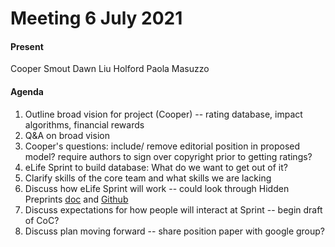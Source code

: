 # Meeting 6 July 2021

#### Present
Cooper Smout
Dawn Liu Holford
Paola Masuzzo

#### Agenda
1. Outline broad vision for project (Cooper) -- rating database, impact algorithms, financial rewards
3. Q&A on broad vision 
4. Cooper's questions: include/ remove editorial position in proposed model? require authors to sign over copyright prior to getting ratings? 
5. eLife Sprint to build database: What do we want to get out of it?
6. Clarify skills of the core team and what skills we are lacking
7. Discuss how eLife Sprint will work -- could look through Hidden Preprints [doc](https://docs.google.com/document/d/1tuoB6Rmqrn4X2aYCr9O9yyBMuxL-Q0dB72VTftcbrvc/edit#heading=h.hitleg3mmlxi) and [Github](https://github.com/HiddenPreprints/web-api)
8. Discuss expectations for how people will interact at Sprint -- begin draft of CoC?
9. Discuss plan moving forward -- share position paper with google group?
